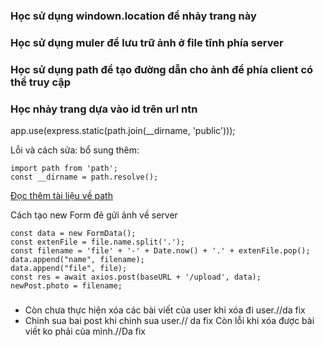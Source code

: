 ### Học sử dụng windown.location để nhảy trang này

### Học sử dụng muler để lưu trữ ảnh ở  file tĩnh phía server

### Học sử dụng path để tạo đường dẫn cho ảnh để phía client có thể truy cập

### Học nhảy trang dựa vào id trên url ntn

app.use(express.static(path.join(__dirname, 'public')));

Lỗi và cách sửa: bổ sung thêm:

```
import path from 'path';
const __dirname = path.resolve();
```

[Đọc thêm tài liệu về path](https://stackoverflow.com/questions/64383909/dirname-is-not-defined-in-node-14-version)

Cách tạo new Form đẻ gửi ảnh về server

```
const data = new FormData();
const extenFile = file.name.split('.');
const filename = 'file' + '-' + Date.now() + '.' + extenFile.pop();
data.append("name", filename);
data.append("file", file);
const res = await axios.post(baseURL + '/upload', data);
newPost.photo = filename;
```
#####
- Còn chưa thực hiện xóa các bài viết của user khi xóa đi user.//da fix
- Chinh sua bai post khi chinh sua user.// da fix
Còn lỗi khi xóa được bài viết ko phải của mình.//Da fix